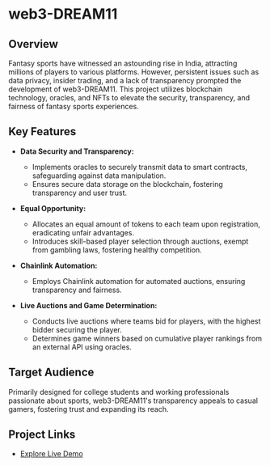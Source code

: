 # web3-DREAM11

## Overview

Fantasy sports have witnessed an astounding rise in India, attracting millions of players to various platforms. However, persistent issues such as data privacy, insider trading, and a lack of transparency prompted the development of web3-DREAM11. This project utilizes blockchain technology, oracles, and NFTs to elevate the security, transparency, and fairness of fantasy sports experiences.

## Key Features

- **Data Security and Transparency:**
  - Implements oracles to securely transmit data to smart contracts, safeguarding against data manipulation.
  - Ensures secure data storage on the blockchain, fostering transparency and user trust.

- **Equal Opportunity:**
  - Allocates an equal amount of tokens to each team upon registration, eradicating unfair advantages.
  - Introduces skill-based player selection through auctions, exempt from gambling laws, fostering healthy competition.

- **Chainlink Automation:**
  - Employs Chainlink automation for automated auctions, ensuring transparency and fairness.

- **Live Auctions and Game Determination:**
  - Conducts live auctions where teams bid for players, with the highest bidder securing the player.
  - Determines game winners based on cumulative player rankings from an external API using oracles.

## Target Audience

Primarily designed for college students and working professionals passionate about sports, web3-DREAM11's transparency appeals to casual gamers, fostering trust and expanding its reach.

## Project Links

- [Explore Live Demo](https://web3-dream-11.vercel.app/)
  
